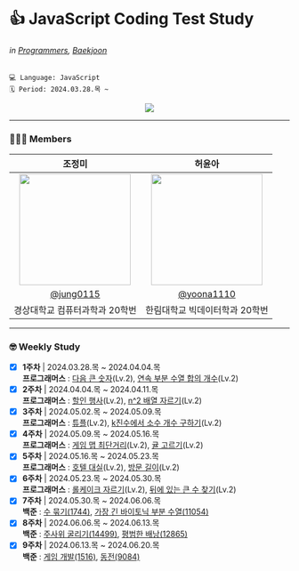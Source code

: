 # 👍 JavaScript Coding Test Study
###### in [Programmers](https://school.programmers.co.kr/learn/challenges?), [Baekjoon](https://www.acmicpc.net/)  

```
💻 Language: JavaScript
🗓️ Period: 2024.03.28.목 ~
```

<div align="center">
 <a href="https://hits.seeyoufarm.com"><img src="https://hits.seeyoufarm.com/api/count/incr/badge.svg?url=https%3A%2F%2Fgithub.com%2FVSCodeNers%2Fheo-joe-js&count_bg=%23ACC19B&title_bg=%23667960&icon=ifood.svg&icon_color=%23A6E0B2&title=VSCodeNers+JavaScript&edge_flat=false"/></a>
</div>

---

### 👩🏻‍💻 Members
| 조정미 | 허윤아 |                                                                                                               
| :---: | :---: |
| <img width="200px" src="https://avatars.githubusercontent.com/u/76805879?v=4" /> | <img width="200px" src="https://avatars.githubusercontent.com/u/101046600?v=4" /> |
| [@jung0115](https://github.com/jung0115) | [@yoona1110](https://github.com/yoona1110) |
| 경상대학교 컴퓨터과학과 20학번 | 한림대학교 빅데이터학과 20학번 |

---

### 🤓 Weekly Study
- [x] **1주차** | 2024.03.28.목 ~ 2024.04.04.목  
  **프로그래머스** : [다음 큰 숫자](https://school.programmers.co.kr/learn/courses/30/lessons/12911)(Lv.2), [연속 부분 수열 합의 개수](https://school.programmers.co.kr/learn/courses/30/lessons/131701)(Lv.2)  
- [x] **2주차** | 2024.04.04.목 ~ 2024.04.11.목  
  **프로그래머스** : [할인 행사](https://school.programmers.co.kr/learn/courses/30/lessons/131127)(Lv.2), [n^2 배열 자르기](https://school.programmers.co.kr/learn/courses/30/lessons/87390)(Lv.2)  
- [x] **3주차** | 2024.05.02.목 ~ 2024.05.09.목  
  **프로그래머스** : [튜플](https://school.programmers.co.kr/learn/courses/30/lessons/64065)(Lv.2), [k진수에서 소수 개수 구하기](https://school.programmers.co.kr/learn/courses/30/lessons/92335)(Lv.2)  
- [x] **4주차** | 2024.05.09.목 ~ 2024.05.16.목  
  **프로그래머스** : [게임 맵 최단거리](https://school.programmers.co.kr/learn/courses/30/lessons/1844)(Lv.2), [귤 고르기](https://school.programmers.co.kr/learn/courses/30/lessons/138476)(Lv.2)  
- [x] **5주차** | 2024.05.16.목 ~ 2024.05.23.목  
  **프로그래머스** : [호텔 대실](https://school.programmers.co.kr/learn/courses/30/lessons/155651)(Lv.2), [방문 길이](https://school.programmers.co.kr/learn/courses/30/lessons/49994)(Lv.2)  
- [x] **6주차** | 2024.05.23.목 ~ 2024.05.30.목  
  **프로그래머스** : [롤케이크 자르기](https://school.programmers.co.kr/learn/courses/30/lessons/132265)(Lv.2), [뒤에 있는 큰 수 찾기](https://school.programmers.co.kr/learn/courses/30/lessons/154539)(Lv.2)  
- [x] **7주차** | 2024.05.30.목 ~ 2024.06.06.목  
  **백준** : [수 묶기(1744)](https://www.acmicpc.net/problem/1744), [가장 긴 바이토닉 부분 수열(11054)](https://www.acmicpc.net/problem/11054)  
- [x] **8주차** | 2024.06.06.목 ~ 2024.06.13.목  
  **백준** : [주사위 굴리기(14499)](https://www.acmicpc.net/problem/14499), [평범한 배낭(12865)](https://www.acmicpc.net/problem/12865)  
- [x] **9주차** | 2024.06.13.목 ~ 2024.06.20.목  
  **백준** : [게임 개발(1516)](https://www.acmicpc.net/problem/1516), [동전(9084)](https://www.acmicpc.net/problem/9084)  